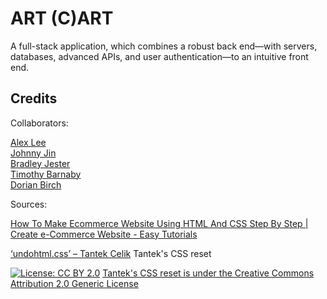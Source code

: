 # ART (C)ART

A full-stack application, which combines a robust back end—with servers, databases, advanced APIs, and user authentication—to an intuitive front end.

## Credits

Collaborators:

[Alex Lee](https://github.com/ayesslee) <br>
[Johnny Jin](https://github.com/fiamett) <br>
[Bradley Jester](https://github.com/jesterb0206) <br>
[Timothy Barnaby](https://github.com/tbarns) <br>
[Dorian Birch](https://github.com/206Dorian)

Sources:

[How To Make Ecommerce Website Using HTML And CSS Step By Step | Create e-Commerce Website - Easy Tutorials](https://www.youtube.com/watch?v=yQimoqo0-7g)

[‘undohtml.css’ – Tantek Celik](https://cssdeck.com/blog/scripts/undohtml-css-tantek-celik/) Tantek's CSS reset

[![License: CC BY 2.0](https://img.shields.io/badge/License-CC_BY_2.0-lightgrey.svg)](https://creativecommons.org/licenses/by/2.0/)
[Tantek's CSS reset is under the Creative Commons Attribution 2.0 Generic License](<(https://creativecommons.org/licenses/by/2.0/legalcode)>)
